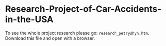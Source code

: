 # Research-Project-of-Car-Accidents-in-the-USA

To see the whole project research please go: `research_petryshyn.htm`.
Download this file and open with a browser.
